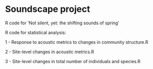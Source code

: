 # Soundscape project
R code for 'Not silent, yet: the shifting sounds of spring'

R code for statistical analysis: 

1 - Response to acoustic metrics to changes in community structure.R

2 - Site-level changes in acoustic metrics.R

3 - Site-level changes in total number of individuals and species.R
